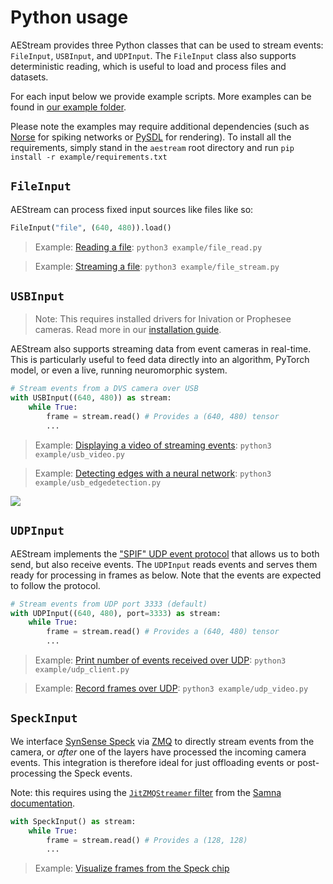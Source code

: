# Python usage

AEStream provides three Python classes that can be used to stream events: `FileInput`, `USBInput`, and `UDPInput`. The `FileInput` class also supports deterministic reading, which is useful to load and process files and datasets.

For each input below we provide example scripts. 
More examples can be found in [our example folder](https://github.com/aestream/aestream/tree/master/example).

Please note the examples may require additional dependencies (such as [Norse](https://github.com/norse/norse) for spiking networks or [PySDL](https://github.com/py-sdl/py-sdl2) for rendering). To install all the requirements, simply stand in the `aestream` root directory and run `pip install -r example/requirements.txt`

## `FileInput`

AEStream can process fixed input sources like files like so:

```python
FileInput("file", (640, 480)).load()
```

> Example: [Reading a file](https://github.com/aestream/aestream/blob/main/example/file_read.py): `python3 example/file_read.py`

> Example: [Streaming a file](https://github.com/aestream/aestream/blob/main/example/file_stream.py): `python3 example/file_stream.py`

## `USBInput`

> Note: This requires installed drivers for Inivation or Prophesee cameras. Read more in our [installation guide](install).

AEStream also supports streaming data from event cameras in real-time. This is particularly useful to feed data directly into an algorithm, PyTorch model, or even a live, running neuromorphic system. 

```python
# Stream events from a DVS camera over USB
with USBInput((640, 480)) as stream:
    while True:
        frame = stream.read() # Provides a (640, 480) tensor
        ...
```

> Example: [Displaying a video of streaming events](https://github.com/aestream/aestream/blob/main/example/usb_video.py): `python3 example/usb_video.py`

> Example: [Detecting edges with a neural network](https://github.com/aestream/aestream/blob/main/example/usb_edgedetection.py): `python3 example/usb_edgedetection.py`

![](../example/usb_edgedetection.gif)

## `UDPInput`

AEStream implements the ["SPIF" UDP event protocol](https://github.com/SpiNNakerManchester/spif/tree/master/spiffer) that allows us to both send, but also receive events. The `UDPInput` reads events and serves them ready for processing in frames as below. Note that the events are expected to follow the protocol.

```python
# Stream events from UDP port 3333 (default)
with UDPInput((640, 480), port=3333) as stream:
    while True:
        frame = stream.read() # Provides a (640, 480) tensor
        ...
```

> Example: [Print number of events received over UDP](https://github.com/aestream/aestream/blob/main/example/udp_client.py): `python3 example/udp_client.py`

> Example: [Record frames over UDP](https://github.com/aestream/aestream/blob/main/example/udp_video.py): `python3 example/udp_video.py`

## `SpeckInput`

We interface [SynSense Speck](https://www.synsense.ai/products/speck-2/) via [ZMQ](https://zeromq.org/) to directly stream events from the camera, or *after* one of the layers have processed the incoming camera events.
This integration is therefore ideal for just offloading events or post-processing the Speck events.

Note: this requires using the [`JitZMQStreamer` filter](https://synsense-sys-int.gitlab.io/samna/jitFilters.html#built-in-filters) from the [Samna documentation](https://synsense-sys-int.gitlab.io/samna/).

```python
with SpeckInput() as stream:
    while True:
        frame = stream.read() # Provides a (128, 128)
        ...
```

> Example: [Visualize frames from the Speck chip](https://github.com/aestream/blob/main/example/speck_video.py)